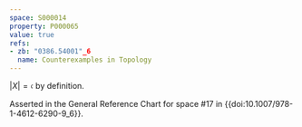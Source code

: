 ```yaml
---
space: S000014
property: P000065
value: true
refs:
- zb: "0386.54001"_6
  name: Counterexamples in Topology
---
```


$|X| = \mathfrak{c}$ by definition.

Asserted in the General Reference Chart for space #17 in
{{doi:10.1007/978-1-4612-6290-9_6}}.
